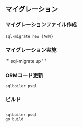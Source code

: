 
## マイグレーション

### マイグレーションファイル作成

```
sql-migrate new {名前}
```

### マイグレーション実施

'''
sql-migrate up
'''

### ORMコード更新

```
sqlboiler psql
```


### ビルド

```

sqlboiler psql
go build
```
